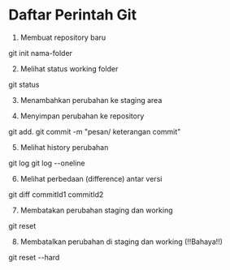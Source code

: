 # Daftar Perintah Git #

1. Membuat repository baru

git init nama-folder

2. Melihat status working folder

git status

3. Menambahkan perubahan ke staging area


4. Menyimpan perubahan ke repository

git add.
git commit -m "pesan/ keterangan commit"

5. Melihat history perubahan

git log
git log --oneline

6. Melihat perbedaan (difference) antar versi

git diff commitId1 commitId2

7. Membatakan perubahan staging dan working

git reset

8. Membatalkan perubahan di staging dan working (!!Bahaya!!)

git reset --hard

